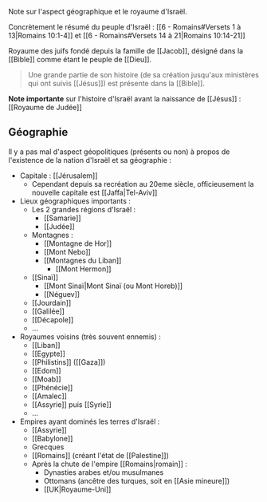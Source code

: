 Note sur l'aspect géographique et le royaume d'Israël.

Concrètement le résumé du peuple d'Israël : [[6 - Romains#Versets 1 à 13|Romains 10:1-4]] et [[6 - Romains#Versets 14 à 21|Romains 10:14-21]]

Royaume des juifs fondé depuis la famille de [[Jacob]], désigné dans la [[Bible]] comme étant le peuple de [[Dieu]].
> Une grande partie de son histoire (de sa création jusqu'aux ministères qui ont suivis [[Jésus]]) est présente dans la [[Bible]].

**Note importante** sur l'histoire d'Israël avant la naissance de [[Jésus]] : [[Royaume de Judée]]
## Géographie
Il y a pas mal d'aspect géopolitiques (présents ou non) à propos de l'existence de la nation d'Israël et sa géographie :
- Capitale : [[Jérusalem]]
	- Cependant depuis sa recréation au 20eme siècle, officieusement la nouvelle capitale est [[Jaffa|Tel-Aviv]]
- Lieux géographiques importants :
	- Les 2 grandes régions d'Israël :
		- [[Samarie]]
		- [[Judée]]
	- Montagnes :
		- [[Montagne de Hor]]
		- [[Mont Nebo]]
		- [[Montagnes du Liban]]
			- [[Mont Hermon]]
	- [[Sinaï]]
		- [[Mont Sinaï|Mont Sinaï (ou Mont Horeb)]]
		- [[Néguev]]
	- [[Jourdain]]
	- [[Galilée]]
	- [[Décapole]]
	- ...
- Royaumes voisins (très souvent ennemis) :
	- [[Liban]]
	- [[Egypte]]
	- [[Philistins]] ([[Gaza]])
	- [[Edom]]
	- [[Moab]]
	- [[Phénécie]]
	- [[Amalec]]
	- [[Assyrie]] puis [[Syrie]]
	- ...
- Empires ayant dominés les terres d'Israël :
	- [[Assyrie]]
	- [[Babylone]]
	- Grecques
	- [[Romains]] (créant l'état de [[Palestine]])
	- Après la chute de l'empire [[Romains|romain]] :
		- Dynasties arabes et/ou musulmanes
		- Ottomans (ancêtre des turques, soit en [[Asie mineure]])
		- [[UK|Royaume-Uni]]